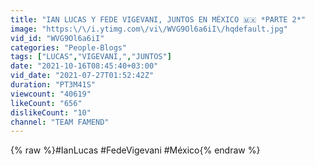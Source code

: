 ```yaml
---
title: "IAN LUCAS Y FEDE VIGEVANI, JUNTOS EN MÉXICO 🇲🇽 *PARTE 2*"
image: "https:\/\/i.ytimg.com\/vi\/WVG9Ol6a6iI\/hqdefault.jpg"
vid_id: "WVG9Ol6a6iI"
categories: "People-Blogs"
tags: ["LUCAS","VIGEVANI,","JUNTOS"]
date: "2021-10-16T08:45:40+03:00"
vid_date: "2021-07-27T01:52:42Z"
duration: "PT3M41S"
viewcount: "40619"
likeCount: "656"
dislikeCount: "10"
channel: "TEAM FAMEND"
---
```

{% raw %}#IanLucas #FedeVigevani #México{% endraw %}
